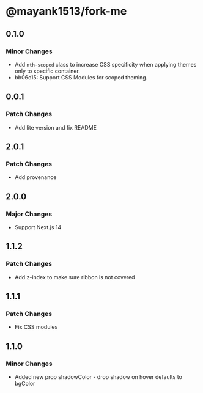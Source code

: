 # @mayank1513/fork-me

## 0.1.0

### Minor Changes

- Add `nth-scoped` class to increase CSS specificity when applying themes only to specific container.
- bb06c15: Support CSS Modules for scoped theming.

## 0.0.1

### Patch Changes

- Add lite version and fix README

## 2.0.1

### Patch Changes

- Add provenance

## 2.0.0

### Major Changes

- Support Next.js 14

## 1.1.2

### Patch Changes

- Add z-index to make sure ribbon is not covered

## 1.1.1

### Patch Changes

- Fix CSS modules

## 1.1.0

### Minor Changes

- Added new prop shadowColor - drop shadow on hover defaults to bgColor
